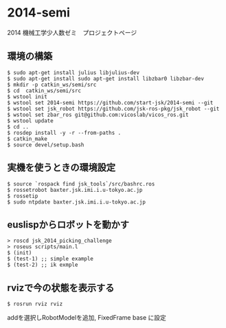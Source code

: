 2014-semi
=========

2014 機械工学少人数ゼミ　プロジェクトページ

環境の構築
----------
```
$ sudo apt-get install julius libjulius-dev
$ sudo apt-get install sudo apt-get install libzbar0 libzbar-dev
$ mkdir -p catkin_ws/semi/src
$ cd  catkin_ws/semi/src
$ wstool init
$ wstool set 2014-semi https://github.com/start-jsk/2014-semi --git
$ wstool set jsk_robot https://github.com/jsk-ros-pkg/jsk_robot --git
$ wstool set zbar_ros git@github.com:vicoslab/vicos_ros.git
$ wstool update
$ cd ..
$ rosdep install -y -r --from-paths .
$ catkin_make
$ source devel/setup.bash
```


実機を使うときの環境設定
-----------------------
```
$ source `rospack find jsk_tools`/src/bashrc.ros
$ rossetrobot baxter.jsk.imi.i.u-tokyo.ac.jp
$ rossetip
$ sudo ntpdate baxter.jsk.imi.i.u-tokyo.ac.jp
```

euslispからロボットを動かす
--------------------------
```
> roscd jsk_2014_picking_challenge
> roseus scripts/main.l
$ (init)
$ (test-1) ;; simple example
$ (test-2) ;; ik exmple
```

rvizで今の状態を表示する
------------------------

```
$ rosrun rviz rviz
```

addを選択しRobotModelを追加, FixedFrame base に設定
